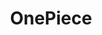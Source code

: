 ---
title: OnePiece
crosslinks:
- one_piece
- OnePieceCircleJerk
- manga
- anime
- OnePieceTC
- DevilFruitIdeas
- pics
- gifs
- funpiece
- AskReddit
- respectthreads
- Naruto
- katakurigreentext
- place
- nocontext
- wow
- Pixiv
- OnePunchMan
- announcements
---